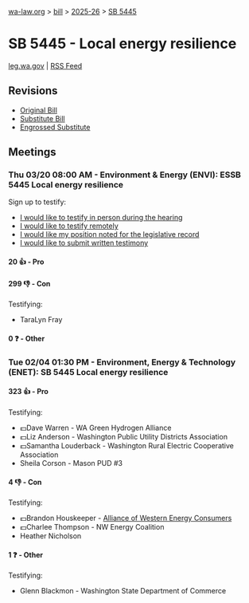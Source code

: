 [wa-law.org](/) > [bill](/bill/) > [2025-26](/bill/2025-26/) > [SB 5445](/bill/2025-26/sb/5445/)

# SB 5445 - Local energy resilience
[leg.wa.gov](https://app.leg.wa.gov/billsummary?BillNumber=5445&Year=2025&Initiative=false) | [RSS Feed](./rss.xml)

## Revisions
* [Original Bill](1/)
* [Substitute Bill](S/)
* [Engrossed Substitute](S.E/)

## Meetings
### Thu 03/20 08:00 AM - Environment & Energy (ENVI): ESSB 5445 Local energy resilience
Sign up to testify:
* [I would like to testify in person during the hearing](https://app.leg.wa.gov/csi/Testifier/Add?chamber=House&mId=33043&aId=165891&caId=26574&tId=1)
* [I would like to testify remotely](https://app.leg.wa.gov/csi/Testifier/Add?chamber=House&mId=33043&aId=165891&caId=26574&tId=2)
* [I would like my position noted for the legislative record](https://app.leg.wa.gov/csi/Testifier/Add?chamber=House&mId=33043&aId=165891&caId=26574&tId=3)
* [I would like to submit written testimony](https://app.leg.wa.gov/csi/Testifier/Add?chamber=House&mId=33043&aId=165891&caId=26574&tId=4)

#### 20 👍 - Pro

#### 299 👎 - Con
Testifying:
* TaraLyn Fray

#### 0 ❓ - Other

### Tue 02/04 01:30 PM - Environment, Energy & Technology (ENET): SB 5445 Local energy resilience
#### 323 👍 - Pro
Testifying:
* 💵Dave Warren - WA Green Hydrogen Alliance
* 💵Liz Anderson - Washington Public Utility Districts Association
* 💵Samantha Louderback - Washington Rural Electric Cooperative Association
* Sheila Corson - Mason PUD #3

#### 4 👎 - Con
Testifying:
* 💵Brandon Houskeeper - [Alliance of Western Energy Consumers](/org/alliance_of_western_energy_consumers/)
* 💵Charlee Thompson - NW Energy Coalition
* Heather Nicholson

#### 1 ❓ - Other
Testifying:
* Glenn Blackmon - Washington State Department of Commerce
